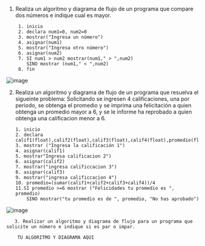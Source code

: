 1. Realiza un algoritmo y diagrama de flujo de un programa que compare dos números e indique cual es mayor.
  
        1. inicio
        2. declara num1=0, num2=0
        3. mostrar("Ingresa un número")
        4. asignar(num1)
        5. mostrar("Ingresa otro número")
        6. asignar(num2)
        7. SI num1 > num2 mostrar(num1," > ",num2)
           SINO mostrar (num1," < ",num2)
        8. fin

![image](https://user-images.githubusercontent.com/107580905/186557765-344584f6-3336-445d-ac47-b6d2f0db3cb4.png)

        
2. Realiza un algoritmo y diagrama de flujo de un programa que resuelva el sigueinte problema: Solicitando se ingresen 4 calificaciones, una por periodo, se obtenga el promedio y se imprima una felicitación a quien obtenga un promedio mayor a 6, y se le informe ha reprobado a quien obtenga una calificacion menor a 6.

       1. inicio
       2. declara calif1(float),calif2(float),calif3(float),calif4(float),promedio(float)
       3. mostrar ("Ingresa la calificación 1")
       4. asignar(calif1)
       5. mostrar"Ingresa calificacion 2")
       6. asignar(calif2)
       7. mostrar("ingresa calificcacion 3")
       8. asignar(calif3) 
       9. mostrar("ingresa calificcacion 4")
       10. promedio=(sumar(calif1+calif2+calif3+calif4))/4
       11.SI promedio >=6 mostrar ("Felicidades tu promedio es ", promedio) 
           SINO mostrar("tu promedio es de ", promedio, "No has aprobado")   
       
![image](https://user-images.githubusercontent.com/107580905/186564545-8e600e49-29c6-46a2-bf18-d65d8590457a.png)


       3. Realizar un algoritmo y diagrama de flujo para un programa que solicite un número e indique si es par o impar.

        TU ALGORITMO Y DIAGRAMA AQUI
